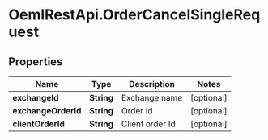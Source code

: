 # OemlRestApi.OrderCancelSingleRequest

## Properties

Name | Type | Description | Notes
------------ | ------------- | ------------- | -------------
**exchangeId** | **String** | Exchange name | [optional] 
**exchangeOrderId** | **String** | Order Id | [optional] 
**clientOrderId** | **String** | Client order Id | [optional] 


